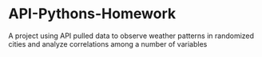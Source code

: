 # API-Pythons-Homework
A project using API pulled data to observe weather patterns in randomized cities and analyze correlations among a number of variables

